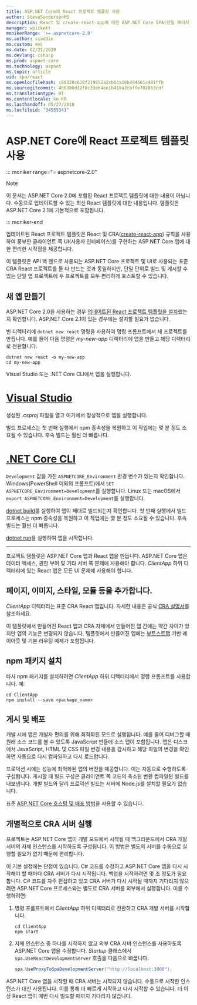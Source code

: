```yaml
---
title: ASP.NET Core에 React 프로젝트 템플릿 사용
author: SteveSandersonMS
description: React 및 create-react-app에 대한 ASP.NET Core SPA(단일 페이지 응용 프로그램) 프로젝트 템플릿을 시작하는 방법을 알아봅니다.
manager: wpickett
monikerRange: '>= aspnetcore-2.0'
ms.author: scaddie
ms.custom: mvc
ms.date: 02/21/2018
ms.devlang: csharp
ms.prod: aspnet-core
ms.technology: aspnet
ms.topic: article
uid: spa/react
ms.openlocfilehash: c88320c628f219652a2cb63a16b494661c481ffb
ms.sourcegitcommit: 466300d32f8c33e64ee1b419a2cbffe702863cdf
ms.translationtype: HT
ms.contentlocale: ko-KR
ms.lasthandoff: 05/27/2018
ms.locfileid: "34555341"
---
```

# <a name="use-the-react-project-template-with-aspnet-core"></a>ASP.NET Core에 React 프로젝트 템플릿 사용

::: moniker range="= aspnetcore-2.0"

> [!NOTE]
> 이 문서는 ASP.NET Core 2.0에 포함된 React 프로젝트 템플릿에 대한 내용이 아닙니다. 수동으로 업데이트할 수 있는 최신 React 템플릿에 대한 내용입니다. 템플릿은 ASP.NET Core 2.1에 기본적으로 포함됩니다.

::: moniker-end

업데이트된 React 프로젝트 템플릿은 React 및 CRA([create-react-app](https://github.com/facebookincubator/create-react-app)) 규칙을 사용하여 풍부한 클라이언트 쪽 UI(사용자 인터페이스)를 구현하는 ASP.NET Core 앱에 대한 편리한 시작점을 제공합니다.

이 템플릿은 API 백 엔드로 사용되는 ASP.NET Core 프로젝트 및 UI로 사용되는 표준 CRA React 프로젝트를 둘 다 만드는 것과 동일하지만, 단일 단위로 빌드 및 게시할 수 있는 단일 앱 프로젝트에 두 프로젝트를 모두 편리하게 호스트할 수 있습니다.

## <a name="create-a-new-app"></a>새 앱 만들기

ASP.NET Core 2.0을 사용하는 경우 [업데이트된 React 프로젝트 템플릿을 설치](xref:spa/index#installation)했는지 확인합니다. ASP.NET Core 2.1이 있는 경우에는 설치할 필요가 없습니다.

빈 디렉터리에 `dotnet new react` 명령을 사용하여 명령 프롬프트에서 새 프로젝트를 만듭니다. 예를 들어 다음 명령은 *my-new-app* 디렉터리에 앱을 만들고 해당 디렉터리로 전환합니다.

```console
dotnet new react -o my-new-app
cd my-new-app
```

Visual Studio 또는 .NET Core CLI에서 앱을 실행합니다.

# <a name="visual-studiotabvisual-studio"></a>[Visual Studio](#tab/visual-studio)

생성된 *.csproj* 파일을 열고 여기에서 정상적으로 앱을 실행합니다.

빌드 프로세스는 첫 번째 실행에서 npm 종속성을 복원하고 이 작업에는 몇 분 정도 소요될 수 있습니다. 후속 빌드는 훨씬 더 빠릅니다.

# <a name="net-core-clitabnetcore-cli"></a>[.NET Core CLI](#tab/netcore-cli)

`Development` 값을 가진 `ASPNETCORE_Environment` 환경 변수가 있는지 확인합니다. Windows(PowerShell 이외의 프롬프트)에서 `SET ASPNETCORE_Environment=Development`를 실행합니다. Linux 또는 macOS에서 `export ASPNETCORE_Environment=Development`를 실행합니다.

[dotnet build](/dotnet/core/tools/dotnet-build)를 실행하여 앱이 제대로 빌드되는지 확인합니다. 첫 번째 실행에서 빌드 프로세스는 npm 종속성을 복원하고 이 작업에는 몇 분 정도 소요될 수 있습니다. 후속 빌드는 훨씬 더 빠릅니다.

[dotnet run](/dotnet/core/tools/dotnet-run)을 실행하여 앱을 시작합니다.

---

프로젝트 템플릿은 ASP.NET Core 앱과 React 앱을 만듭니다. ASP.NET Core 앱은 데이터 액세스, 권한 부여 및 기타 서버 쪽 문제에 사용해야 합니다. *ClientApp* 하위 디렉터리에 있는 React 앱은 모든 UI 문제에 사용해야 합니다.

## <a name="add-pages-images-styles-modules-etc"></a>페이지, 이미지, 스타일, 모듈 등을 추가합니다.

*ClientApp* 디렉터리는 표준 CRA React 앱입니다. 자세한 내용은 공식 [CRA 설명서](https://github.com/facebookincubator/create-react-app/blob/master/packages/react-scripts/template/README.md)를 참조하세요.

이 템플릿에서 만들어진 React 앱과 CRA 자체에서 만들어진 앱 간에는 약간 차이가 있지만 앱의 기능은 변경되지 않습니다. 템플릿에서 만들어진 앱에는 [부트스트랩](https://getbootstrap.com/) 기반 레이아웃 및 기본 라우팅 예제가 포함됩니다.

## <a name="install-npm-packages"></a>npm 패키지 설치

타사 npm 패키지를 설치하려면 *ClientApp* 하위 디렉터리에서 명령 프롬프트를 사용합니다. 예:

```console
cd ClientApp
npm install --save <package_name>
```

## <a name="publish-and-deploy"></a>게시 및 배포

개발 시에 앱은 개발자 편의를 위해 최적화된 모드로 실행됩니다. 예를 들어 디버그할 때 원래 소스 코드를 볼 수 있도록 JavaScript 번들에 소스 맵이 포함됩니다. 앱은 디스크에서 JavaScript, HTML 및 CSS 파일 변경 내용을 감시하고 해당 파일의 변경을 확인하면 자동으로 다시 컴파일하고 다시 로드합니다.

프로덕션 시에는 성능에 최적화된 앱의 버전을 제공합니다. 이는 자동으로 수행하도록 구성됩니다. 게시할 때 빌드 구성은 클라이언트 쪽 코드의 축소된 변환 컴파일된 빌드를 내보냅니다. 개발 빌드와 달리 프로덕션 빌드는 서버에 Node.js를 설치할 필요가 없습니다.

표준 [ASP.NET Core 호스팅 및 배포 방법](xref:host-and-deploy/index)을 사용할 수 있습니다.

## <a name="run-the-cra-server-independently"></a>개별적으로 CRA 서버 실행

프로젝트는 ASP.NET Core 앱이 개발 모드에서 시작될 때 백그라운드에서 CRA 개발 서버의 자체 인스턴스를 시작하도록 구성됩니다. 이 방법은 별도의 서버를 수동으로 실행할 필요가 없기 때문에 편리합니다.

이 기본 설정에는 단점이 있습니다. C# 코드를 수정하고 ASP.NET Core 앱을 다시 시작해야 할 때마다 CRA 서버가 다시 시작됩니다. 백업을 시작하려면 몇 초 정도가 필요합니다. C# 코드를 자주 편집하고 있고 CRA 서버가 다시 시작될 때까지 기다리지 않으려면 ASP.NET Core 프로세스와는 별도로 CRA 서버를 외부에서 실행합니다. 이를 수행하려면:

1. 명령 프롬프트에서 *ClientApp* 하위 디렉터리로 전환하고 CRA 개발 서버를 시작합니다.

    ```console
    cd ClientApp
    npm start
    ```

2. 자체 인스턴스 중 하나를 시작하지 않고 외부 CRA 서버 인스턴스를 사용하도록 ASP.NET Core 앱을 수정합니다. *Startup* 클래스에서 `spa.UseReactDevelopmentServer` 호출을 다음으로 바꿉니다.

    ```csharp
    spa.UseProxyToSpaDevelopmentServer("http://localhost:3000");
    ```

ASP.NET Core 앱을 시작할 때 CRA 서버는 시작되지 않습니다. 수동으로 시작한 인스턴스가 대신 사용됩니다. 이를 통해 더 빠르게 시작하고 다시 시작할 수 있습니다. 더 이상 React 앱이 매번 다시 빌드할 때까지 기다리지 않습니다.
